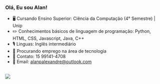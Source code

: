 ### Olá, Eu sou Alan! 

- 🖥️ Cursando Ensino Superior: Ciência da Computação (4° Semestre) | Unip
- ✏️ Conhecimentos básicos de linguagem de programação: Python, HTML, CSS, Javascript, Java, C++
- 🎙️ Linguas: Inglês intermediário 
- 📝 Procurando emprego na área de tecnologia
- 📱 Contato: 15 99141-4708
- 📧 Email: alanpalexandre@outlook.com

<div style="display": "inline-block"><br>
  <a href = "https://www.linkedin.com/in/alan-pereira-13b524243/" target = "_blank"><img src = "https://img.shields.io/badge/LinkedIn-0077B5?style=for-the-badge&logo=linkedin&logoColor=white">
</div>
